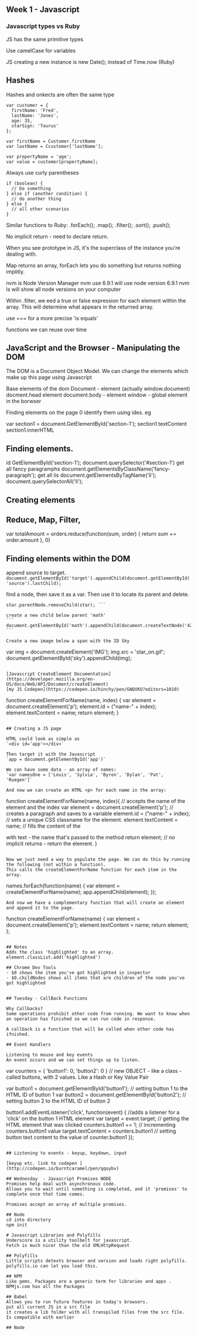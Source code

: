 ## Week 1 - Javascript
### Javascript types vs Ruby

JS has the same primitive types

Use camelCase for variables

JS creating a new instance is new Date(); instead of Time.now (Ruby)

## Hashes

Hashes and onkects are often the same type

```
var customer = {
  firstName: 'Fred',
  lastName: 'Jones',
  age: 35,
  starSign: 'Taurus'
};

var firstName = Customer.firstName
var lastName = Ccustomer['lastName'];

var propertyName = 'age';
var value = customer[propertyName];
```

Always use curly parentheses
```
if (boolean) {
  // Do something
} else if (another condition) {
  // do another thing
} else {
  // all other scenarios
}
```

Similar functions to Ruby:
.forEach();
.map();
.filter();
.sort();
.push();

No implicit return - need to declare return.

When you see prototype in JS, it's the superclass of the instance you're dealing with.

Map returns an array, forEach lets you do something but returns nothing implitly.

nvm is Node Version Manager
nvm use 6.9.1 will use node version 6.9.1
nvm ls will show all node versions on your computer

Within .filter, we eed a true or false expression for each element within the array.
This will determine what appears in the returned array.

use === for a more precise 'is equals'

functions we can reuse over time

## JavaScript and the Browser - Manipulating the DOM

The DOM is a Document Object Model. We can change the elements which make up this page using Javascript

Base elements of the dom
Document - <html> element (actually window.document)
docment.head <head> element
document.body - <body> element
window - global element in the borwser

Finding elements on the page 0 identify them using ides.
eg <section id='section-1'>
</section>

var section1 = document.GetElementById('section-1');
section1.textContent
section1.innerHTML

## Finding elements.

id
GetElementById('section-1');
document.querySelector('#section-1')
get all fancy paragramphs
document.getElementsByClassName('fancy-paragraph');
get all lis
document.getElementsByTagName('li');
document.querySelectorAll('li');

## Creating elements


## Reduce, Map, Filter,
var totalAmount = orders.reduce(function(sum, order) {
  return sum += order.amount
}, 0)


## Finding elements within the DOM
append source to target.
``` document.getElementById('target').appendChild(document.getElementById('source').lastChild); ```

find a node, then save it as a var. Then use it to locate its parent and delete.
``` var star = document.getElementById('fallenstar');
star.parentNode.removeChild(star); ```

create a new child below parent 'math'
``` document.getElementById('math').appendChild(document.createTextNode('42')); ```

Create a new image below a span with the ID Sky
```
  var img = document.createElement('IMG');
  img.src = 'star_on.gif';
  document.getElementById('sky').appendChild(img);
```

[Javascript CreateElement Documentation](https://developer.mozilla.org/en-US/docs/Web/API/Document/createElement)
[my JS Codepen](https://codepen.io/hinchy/pen/GNQVKO?editors=1010)

```
function createElementForName(name, index) {
  var element = document.createElement('p');
  element.id = ("name-" + index);
  element.textContent = name;
  return element;
}
```

## Creating a JS page

HTML could look as simple as
`<div id='app'></div>`

Then target it with the Javascript
`app = document.getElementById('app')`

We can have some data - an array of names:
`var namesOne = ['Louis', 'Sylvia', 'Byron', 'Dylan', 'Pat', 'Ruegen']`

And now we can create an HTML <p> for each name in the array:
```
function createElementForName(name, index){ // accepts the name of the element and the index
  var element = document.createElement('p'); // creates a paragraph and saves to a variable
  element.id = ("name-" + index); // sets a unique CSS classname for the element.
  element.textContent = name; // fills the content of the <p> with text - the name that's passed to the method
  return element; // no implicit returns - return the element.
}
```

Now we just need a way to populate the page. We can do this by running the following (not within a function).
This calls the createElementForName function for each item in the array.
```
  names.forEach(function(name) {
    var element = createElementForName(name);
    app.appendChild(element);
  });
```
And now we have a complementary function that will create an element and append it to the page.
```
  function createElementForName(name) {
    var element = document.createElement('p');
    element.textContent = name;
    return element;  
  };
```

## Notes
Adds the class 'highlighted' to an array.
element.classList.add('highlighted')

## Chrome Dev Tools
- $0 shows the item you've got highlighted in inspector
- $0.childNodes shows all items that are children of the node you've got highlighted


## Tuesday - CallBack Functions

Why Callbacks?
Some operations prohibit other code from running. We want to know when an operation has finished so we can run code in response.

A callback is a function that will be called when other code has ifnished.

## Event Handlers

Listening to mouse and key events
An event occurs and we can set things up to listen.

```
var counters = {
  'button1': 0,
  'button2': 0
} // new OBJECT - like a class - called buttons, with 2 values. Like a Hash or Key Value Pair

var button1 = document.getElementById('button1'); // setting button 1 to the HTML ID of button 1
var button2 = document.getElementById('button2'); // setting button 2 to the HTML ID of button 2

button1.addEventListener('click', function(event) { //adds a listener for a 'click' on the button 1 HTML element
  var target = event.target; // getting the HTML element that was clicked
  counters.button1 += 1; // incrementing counters.button1 value
  target.textContent = counters.button1 // setting button text content to the value of counter.button1
});
```

## Listening to events - keyup, keydown, input

[keyup etc. link to codepen ](http://codepen.io/burntcaramel/pen/qqoybv)

## Wednesday  - Javascript Promises NODE
Promises help deal with asynchronous code.
Allows you to wait until something is completed, and it 'promises' to complete once that time comes.

Promises accept an array of multiple promises.

## Node
cd into directory
npm init

# Javascript Libraries and Polyfills
Underscore is a utility toolbelt for javascript.
Fetch is much nicer than the old XMLHttpRequest

## Polyfills
Little scripts detexts browser and version and loads right polyfills.
polyfills.io can let you load this.

## NPM
Like gems. Packages are a generic term for libraries and apps .
NPMjs.com has all the Packages

## Babel
Allows you to run future features in today's browsers.
put all current JS in a src file
it creates a lib folder with all transpiled files from the src file. Is compatible with earlier

## Node
